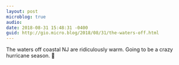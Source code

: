 ```yaml
---
layout: post
microblog: true
audio: 
date: 2018-08-31 15:48:31 -0400
guid: http://gio.micro.blog/2018/08/31/the-waters-off.html
---
```

The waters off coastal NJ are ridiculously warm. Going to be a crazy hurricane season. 🌊
